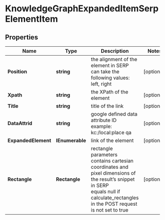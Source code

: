 # KnowledgeGraphExpandedItemSerpElementItem


## Properties

| Name | Type | Description | Notes |
|------------ | ------------- | ------------- | -------------|
**Position** | **string** | the alignment of the element in SERP<br>can take the following values:<br>left, right |[optional]|
**Xpath** | **string** | the XPath of the element |[optional]|
**Title** | **string** | title of the link |[optional]|
**DataAttrid** | **string** | google defined data attribute ID<br>example:<br>kc:/local:place qa |[optional]|
**ExpandedElement** | **IEnumerable<KnowledgeGraphExpandedElement>** | link of the element |[optional]|
**Rectangle** | **Rectangle** | rectangle parameters<br>contains cartesian coordinates and pixel dimensions of the result’s snippet in SERP<br>equals null if calculate_rectangles in the POST request is not set to true |[optional]|